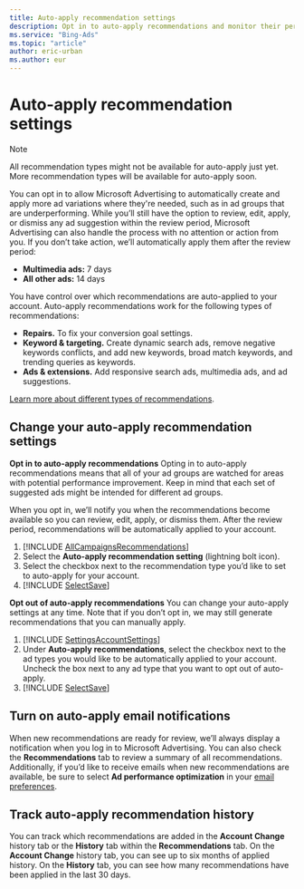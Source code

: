 ```yaml
---
title: Auto-apply recommendation settings
description: Opt in to auto-apply recommendations and monitor their performance.
ms.service: "Bing-Ads"
ms.topic: "article"
author: eric-urban
ms.author: eur
---
```


# Auto-apply recommendation settings

> [!NOTE]
> All recommendation types might not be available for auto-apply just yet. More recommendation types will be available for auto-apply soon.

You can opt in to allow Microsoft Advertising to automatically create and apply more ad variations where they're needed, such as in ad groups that are underperforming. While you’ll still have the option to review, edit, apply, or dismiss any ad suggestion within the review period, Microsoft Advertising can also handle the process with no attention or action from you. If you don’t take action, we’ll automatically apply them after the review period:

- **Multimedia ads:**  7 days
- **All other ads:**  14 days

You have control over which recommendations are auto-applied to your account. Auto-apply recommendations work for the following types of recommendations:

- **Repairs.**  To fix your conversion goal settings.
- **Keyword &amp; targeting.**  Create dynamic search ads, remove negative keywords conflicts, and add new keywords, broad match keywords, and trending queries as keywords.
- **Ads &amp; extensions.**  Add responsive search ads, multimedia ads, and ad suggestions.

[Learn more about different types of recommendations](./hlp_BA_CONC_Recommendations.md).

## Change your auto-apply recommendation settings

**Opt in to auto-apply recommendations**
Opting in to auto-apply recommendations means that all of your ad groups are watched for areas with potential performance improvement. Keep in mind that each set of suggested ads might be intended for different ad groups.

When you opt in, we’ll notify you when the recommendations become available so you can review, edit, apply, or dismiss them. After the review period, recommendations will be automatically applied to your account.

1. [!INCLUDE [AllCampaignsRecommendations](./includes/AllCampaignsRecommendations.md)]
1. Select the **Auto-apply recommendation setting** (lightning bolt icon).
1. Select the checkbox next to the recommendation type you’d like to set to auto-apply for your account.
1. [!INCLUDE [SelectSave](./includes/SelectSave.md)]

**Opt out of auto-apply recommendations**
You can change your auto-apply settings at any time. Note that if you don’t opt in, we may still generate recommendations that you can manually apply.

1. [!INCLUDE [SettingsAccountSettings](./includes/SettingsAccountSettings.md)]
1. Under **Auto-apply recommendations**, select the checkbox next to the ad types you would like to be automatically applied to your account. Uncheck the box next to any ad type that you want to opt out of auto-apply.
1. [!INCLUDE [SelectSave](./includes/SelectSave.md)]

## Turn on auto-apply email notifications

When new recommendations are ready for review, we’ll always display a notification when you log in to Microsoft Advertising. You can also check the **Recommendations** tab to review a summary of all recommendations. Additionally, if you’d like to receive emails when new recommendations are available, be sure to select **Ad performance optimization** in your [email preferences](./hlp_BA_PROC_EmailNotifications.md).

## Track auto-apply recommendation history

You can track which recommendations are added in the **Account Change** history tab or the **History** tab within the **Recommendations** tab. On the **Account Change** history tab, you can see up to six months of applied history. On the **History** tab, you can see how many recommendations have been applied in the last 30 days.


